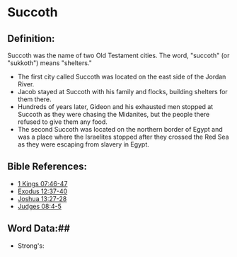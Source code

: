 # Succoth #

## Definition: ##

Succoth was the name of two Old Testament cities. The word, "succoth" (or "sukkoth") means "shelters."

* The first city called Succoth was located on the east side of the Jordan River.
* Jacob stayed at Succoth with his family and flocks, building shelters for them there.
* Hundreds of years later, Gideon and his exhausted men stopped at Succoth as they were chasing the Midanites, but the people there refused to give them any food.
* The second Succoth was located on the northern border of Egypt and was a place where the Israelites stopped after they crossed the Red Sea as they were escaping from slavery in Egypt.

## Bible References: ##

* [1 Kings 07:46-47](rc://en/tn/help/1ki/07/46)
* [Exodus 12:37-40](rc://en/tn/help/exo/12/37)
* [Joshua 13:27-28](rc://en/tn/help/jos/13/27)
* [Judges 08:4-5](rc://en/tn/help/jdg/08/04)

## Word Data:##

* Strong's: 


